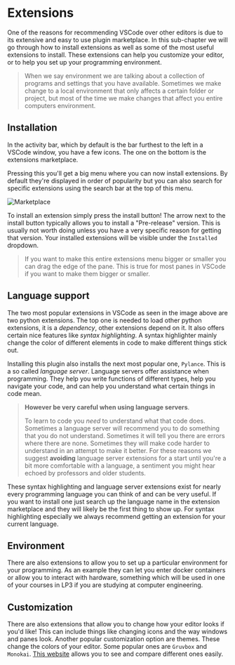 # Extensions
One of the reasons for recommending VSCode over other editors is due to its
extensive and easy to use plugin marketplace. In this sub-chapter we will go
through how to install extensions as well as some of the most useful extensions to install. These extensions can help you customize your editor, or to help you set up your programming environment.

<!-- > In VSCode they're called extensions and not plugins, the reason for this is largely semantic. The reason we call them plugins is because we are nerds who like semantics. -->

> When we say environment we are talking about a collection of programs and settings that you have available. Sometimes we make change to a local environment that only affects a certain folder or project, but most of the time we make changes that affect you entire computers environment.

## Installation 
In the activity bar, which by default is the bar furthest to the left in a VSCode window, you have a few icons. The one on the bottom is the extensions marketplace. 

Pressing this you'll get a big menu where you can now install extensions. By default they're displayed in order of popularity but you can also search for specific extensions using the search bar at the top of this menu.

![Marketplace](/Assets/editor/marketplace.png)

To install an extension simply press the install button! The arrow next to the install button typically allows you to install a "Pre-release" version. This is usually not worth doing unless you have a very specific reason for getting that version.
Your installed extensions will be visible under the `Installed` dropdown.

> If you want to make this entire extensions menu bigger or smaller you can
> drag the edge of the pane. This is true for most panes in VSCode
> if you want to make them bigger or smaller.

## Language support
The two most popular extensions in VSCode as seen in the image above are two
python extensions. The top one is needed to load other python extensions, it is
a *dependency*, other extensions depend on it. It also offers certain nice
features like *syntax highlighting*. A syntax highlighter mainly change the
color of different elements in code to make different things stick out. 

Installing this plugin also installs the next most popular one, `Pylance`. This
is a so called *language server*. Language servers offer assistance when
programming. They help you write functions of different types, help you
navigate your code, and can help you understand what certain things in code
mean. 

> **However be very careful when using language servers**.
> 
> To learn to code you *need* to understand what that code does.
> Sometimes a language server will recommend you to do something that you do not
> understand. Sometimes it will tell you there are errors where there are none.
> Sometimes they will make code harder to understand in an attempt to make it
> better. For these reasons we suggest **avoiding** language server extensions for a
> start until you're a bit more comfortable with a language, a sentiment you
> might hear echoed by professors and older students.

These syntax highlighting and language server extensions exist for nearly every
programming language you can think of and can be very useful. If you want to
install one just search up the language name in the extension marketplace and
they will likely be the first thing to show up. For syntax highlighting
especially we always recommend getting an extension for your current language.

## Environment
There are also extensions to allow you to set up a particular environment for
your programming. As an example they can let you enter docker containers or
allow you to interact with hardware, something which will be used in one of
your courses in LP3 if you are studying at computer engineering.

## Customization 
There are also extensions that allow you to change how your editor looks if
you'd like! This can include things like changing icons and the way windows and
panes look. Another popular customization option are themes. These change the
colors of your editor. Some popular ones are `Gruvbox` and `Monokai`. [This
website](https://vscodethemes.com/) allows you to see and compare different
ones easily.

